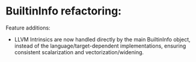 # BuiltinInfo refactoring:

Feature additions:
* LLVM Intrinsics are now handled directly by the main BuiltinInfo object,
  instead of the language/target-dependent implementations, ensuring consistent
  scalarization and vectorization/widening.
